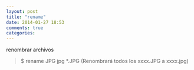 ```yaml
---
layout: post
title: "rename"
date: 2014-01-27 18:53
comments: true
categories: 
---
```

renombrar archivos

>$ rename JPG jpg *.JPG (Renombrará todos los xxxx.JPG a xxxx.jpg)


